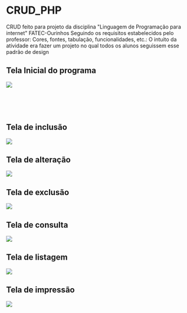 # CRUD_PHP
CRUD feito para projeto da disciplina "Linguagem de Programação para internet" FATEC-Ourinhos
Seguindo os requisitos estabelecidos pelo professor: Cores, fontes, tabulação, funcionalidades, etc.: O intuito da atividade era fazer um projeto no qual todos os alunos seguissem esse padrão de design


<h2>Tela Inicial do programa</h2>
<img src="https://user-images.githubusercontent.com/61434161/202237807-2de11c16-466c-4065-a130-4678b6c6a209.png">


<br><br><br>
<h2>Tela de inclusão</h2>
<img src="https://user-images.githubusercontent.com/61434161/202237941-6d96bf04-ce73-4137-a109-2b34ac8e4268.png">

<h2>Tela de alteração</h2>
<img src="https://user-images.githubusercontent.com/61434161/202236932-7630ea1f-81b1-419b-916c-67d0c3c0ca3a.png">

<h2>Tela de exclusão</h2>
<img src="https://user-images.githubusercontent.com/61434161/202238340-95b999c0-ccea-4919-9c51-e5da9df45317.png">

<h2>Tela de consulta</h2>
<img src="https://user-images.githubusercontent.com/61434161/202238255-0ce00c5c-6159-4e97-b003-c8ded04ba256.png">


<h2>Tela de listagem</h2>
<img src="https://user-images.githubusercontent.com/61434161/202238448-305a2618-0e8d-4027-b8e1-fafbe2988aba.png">

<h2>Tela de impressão</h2>
<img src="https://user-images.githubusercontent.com/61434161/202238525-5f116659-ceea-40fe-ac57-1e0b7086fcdf.png">
